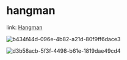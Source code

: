 # hangman
 link: [Hangman](https://lucekkk.github.io/hangman/)

![b434f44d-096e-4b82-a21d-80f9ff6dace3](https://github.com/user-attachments/assets/2f897831-ed18-42a2-9b63-ffc836eb00af)

![d3b58acb-5f3f-4498-b61e-1819dae49cd4](https://github.com/user-attachments/assets/dc5eeecd-7600-48c2-bb7e-512d7339e0c0)
